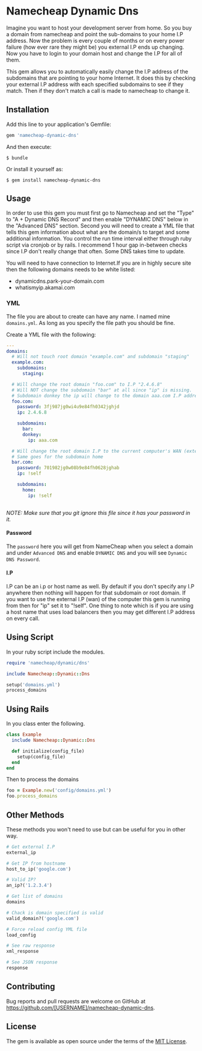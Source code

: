 # Namecheap Dynamic Dns

Imagine you want to host your development server from home. So you buy a domain from namecheap and point the sub-domains to your home I.P address. Now the problem is every couple of months or on every power failure (how ever rare they might be) you external I.P ends up changing. Now you have to login to your domain host and change the I.P for all of them.

This gem allows you to automatically easily change the I.P address of the subdomains that are pointing to your home Internet. It does this by checking your external I.P address with each specified subdomains to see if they match. Then if they don't match a call is made to namecheap to change it.  

## Installation

Add this line to your application's Gemfile:

```ruby
gem 'namecheap-dynamic-dns'
```

And then execute:

    $ bundle

Or install it yourself as:

    $ gem install namecheap-dynamic-dns

## Usage

In order to use this gem you must first go to Namecheap and set the "Type" to "A + Dynamic DNS Record" and then enable "DYNAMIC DNS" below in the "Advanced DNS" section. Second you will need to create a YML file that tells this gem information about what are the domain/s to target and some additional information. You control the run time interval either through ruby script via cronjob or by rails. I recommend 1 hour gap in-between checks since I.P don't really change that often. Some DNS takes time to update. 

You will need to have connection to Internet.If you are in highly secure site then the following domains needs to be white listed:  
* dynamicdns.park-your-domain.com
* whatismyip.akamai.com

### YML

The file you are about to create can have any name. I named mine `domains.yml`. As long as you specify the file path you should be fine.

Create a YML file with the following:

```yaml
---
domains:
  # Will not touch root domain "example.com" and subdomain "staging"
  example.com:
    subdomains:
      staging:

  # Will change the root domain "foo.com" to I.P "2.4.6.8"
  # Will NOT change the subdomain "bar" at all since "ip" is missing.     
  # Subdomain donkey the ip will change to the domain aaa.com I.P address
  foo.com:
    password: 3fj987jg0wi4u9e84fh0342jghjd
    ip: 2.4.6.8

    subdomains:
      bar:
      donkey:
        ip: aaa.com 

  # Will change the root domain I.P to the current computer's WAN (external) I.P address
  # Same goes for the subdomain home
  bar.com:
    password: 701982jg0w08b9e84fh0628jghab
    ip: !self

    subdomains:
      home:
        ip: !self
  
```
_NOTE: Make sure that you git ignore this file since it has your password in it._

#### Password
The `password` here you will get from NameCheap when you select a domain and under `Advanced DNS` and enable `DYNAMIC DNS` and you will see `Dynamic DNS Password`.

#### I.P
I.P can be an i.p or host name as well. By default if you don't specify any I.P anywhere then nothing will happen for that subdomain or root domain. If you want to use the external I.P (wan) of the computer this gem is running from then for "ip" set it to "!self". One thing to note which is if you are using a host name that uses load balancers then you may get different I.P address on every call.


## Using Script

In your ruby script include the modules.

```ruby
require 'namecheap/dynamic/dns'

include Namecheap::Dynamic::Dns

setup('domains.yml')
process_domains
```

## Using Rails

In you class enter the following.

```ruby
class Example
  include Namecheap::Dynamic::Dns

  def initialize(config_file)
    setup(config_file)
  end
end
```

Then to process the domains
```ruby
foo = Example.new('config/domains.yml')
foo.process_domains
```

## Other Methods
These methods you won't need to use but can be useful for you in other way.

```ruby
# Get external I.P
external_ip

# Get IP from hostname
host_to_ip('google.com')

# Valid IP?
an_ip?('1.2.3.4')

# Get list of domains
domains

# Chack is domain specified is valid
valid_domain?('google.com')

# Force reload config YML file
load_config

# See raw response
xml_response

# See JSON response
response
```

## Contributing

Bug reports and pull requests are welcome on GitHub at https://github.com/[USERNAME]/namecheap-dynamic-dns.


## License

The gem is available as open source under the terms of the [MIT License](http://opensource.org/licenses/MIT).
